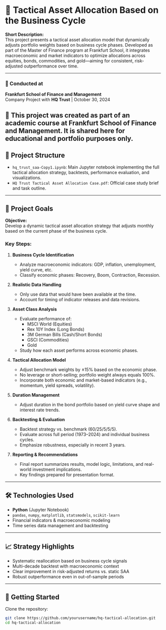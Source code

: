 # 🧭 Tactical Asset Allocation Based on the Business Cycle

**Short Description:**  
This project presents a tactical asset allocation model that dynamically adjusts portfolio weights based on business cycle phases. Developed as part of the Master of Finance program at Frankfurt School, it integrates macroeconomic and market indicators to optimize allocations across equities, bonds, commodities, and gold—aiming for consistent, risk-adjusted outperformance over time.

---

### 🏫 Conducted at  
**Frankfurt School of Finance and Management**  
Company Project with **HQ Trust** | October 30, 2024



📌 This project was created as part of an academic course at Frankfurt School of Finance and Management. It is shared here for educational and portfolio purposes only.
---

## 📁 Project Structure

- `hq_trust_saa-Copy1.ipynb`: Main Jupyter notebook implementing the full tactical allocation strategy, backtests, performance evaluation, and visualizations.
- `HQ Trust Tactical Asset Allocation Case.pdf`: Official case study brief and task outline.

---

## 📌 Project Goals

**Objective:**  
Develop a dynamic tactical asset allocation strategy that adjusts monthly based on the current phase of the business cycle.

### Key Steps:

1. **Business Cycle Identification**  
   - Analyze macroeconomic indicators: GDP, inflation, unemployment, yield curve, etc.
   - Classify economic phases: Recovery, Boom, Contraction, Recession.

2. **Realistic Data Handling**  
   - Only use data that would have been available at the time.
   - Account for timing of indicator releases and data revisions.

3. **Asset Class Analysis**  
   - Evaluate performance of:
     - MSCI World (Equities)  
     - Rex 10Y Index (Long Bonds)  
     - 3M German Bills (Cash/Short Bonds)  
     - GSCI (Commodities)  
     - Gold  
   - Study how each asset performs across economic phases.

4. **Tactical Allocation Model**  
   - Adjust benchmark weights by ±15% based on the economic phase.
   - No leverage or short-selling; portfolio weight always equals 100%.
   - Incorporate both economic and market-based indicators (e.g., momentum, yield spreads, volatility).

5. **Duration Management**  
   - Adjust duration in the bond portfolio based on yield curve shape and interest rate trends.

6. **Backtesting & Evaluation**  
   - Backtest strategy vs. benchmark (60/25/5/5/5).
   - Evaluate across full period (1973–2024) and individual business cycles.
   - Emphasize robustness, especially in recent 3 years.

7. **Reporting & Recommendations**  
   - Final report summarizes results, model logic, limitations, and real-world investment implications.
   - Key findings prepared for presentation format.

---

## 🛠️ Technologies Used

- **Python** (Jupyter Notebook)
- `pandas`, `numpy`, `matplotlib`, `statsmodels`, `scikit-learn`
- Financial indicators & macroeconomic modeling
- Time series data management and backtesting

---

## 📈 Strategy Highlights

- Systematic reallocation based on business cycle signals
- Multi-decade backtest with macroeconomic context
- Clear improvement in risk-adjusted returns vs. static SAA
- Robust outperformance even in out-of-sample periods

---

## 🚀 Getting Started

Clone the repository:

```bash
git clone https://github.com/yourusername/hq-tactical-allocation.git
cd hq-tactical-allocation
